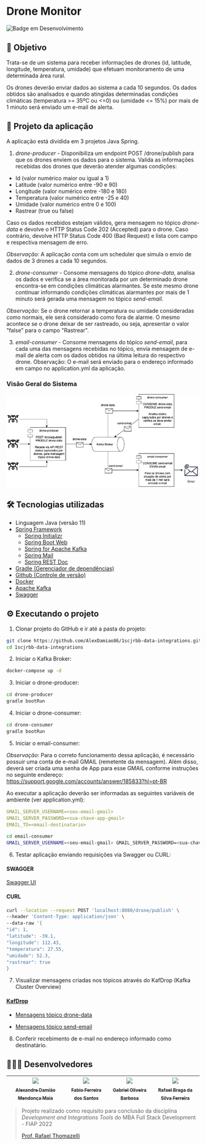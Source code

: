 # Drone Monitor

![Badge em Desenvolvimento](http://img.shields.io/static/v1?label=STATUS&message=FINALIZADO&color=GREEN&style=for-the-badge)

## 🎯 Objetivo

Trata-se de um sistema para receber informações de drones (id, latitude, longitude, temperatura, umidade) que efetuam monitoramento de uma determinada área rural. 

Os drones deverão enviar dados ao sistema a cada 10 segundos. Os dados obtidos são analisados e quando atingidas determinadas condições climáticas (temperatura >= 35ºC ou <=0) ou (umidade <= 15%) por mais de 1 minuto será enviado um e-mail de alerta.

## 📐 Projeto da aplicação

A aplicação está dividida em 3 projetos Java Spring.

1) <i>drone-producer</i> - Disponibiliza um endpoint POST /drone/publish para que os drones enviem os dados para o sistema. 
Valida as informações recebidas dos drones que deverão atender algumas condições:
- Id (valor numérico maior ou igual a 1)
- Latitude (valor numérico entre -90 e 90)
- Longitude (valor numérico entre -180 e 180)
- Temperatura (valor numérico entre -25 e 40)
- Umidade (valor numérico entre 0 e 100)
- Rastrear (true ou false)

Caso os dados recebidos estejam válidos, gera mensagem no tópico <i>drone-data</i> e devolve o HTTP Status Code 202 (Accepted) para o drone.
Caso contrário, devolve HTTP Status Code 400 (Bad Request) e lista com campo e respectiva mensagem de erro.

<i>Observação:</i> A aplicação conta com um scheduler que simula o envio de dados de 3 drones a cada 10 segundos. 

2) <i>drone-consumer</i> - Consome mensagens do tópico <i>drone-data</i>, analisa os dados e verifica se a área monitorada por um determinado drone encontra-se em condições climáticas alarmantes. 
Se este mesmo drone continuar informando condições climáticas alarmantes por mais de 1 minuto será gerada uma mensagem no tópico <i>send-email</i>.

<i>Observação:</i> Se o drone retornar a temperatura ou umidade consideradas como normais, ele será considerado como fora de alarme. 
O mesmo acontece se o drone deixar de ser rastreado, ou seja, apresentar o valor "false" para o campo "Rastrear". 

3) <i>email-consumer</i> - Consome mensagens do tópico <i>send-email</i>, para cada uma das mensagens recebidas no tópico, envia mensagem de e-mail de alerta com os dados obtidos na última leitura do respectivo drone. 
Observação: O e-mail será enviado para o endereço informado em campo no application.yml da aplicação.

### Visão Geral do Sistema
![Visão Geral do Sistema](images/Arquitetura%20solução.jpg)

## 🛠️ Tecnologias utilizadas

- Linguagem Java (versão 11)
- [Spring Framework](https://spring.io)
    - [Spring Initializr](https://start.spring.io)
    - [Spring Boot Web](https://spring.io/projects/spring-boot)
    - [Spring for Apache Kafka](https://spring.io/projects/spring-kafka)
    - [Spring Mail](https://www.baeldung.com/spring-email)
    - [Spring REST Doc](https://spring.io/projects/spring-restdocs)
- [Gradle (Gerenciador de dependências)](https://gradle.org)
- [Github (Controle de versão)](https://github.com)
- [Docker](https://www.docker.com)
- [Apache Kafka](https://kafka.apache.org)
- [Swagger](http://swagger.io)


## ⚙️ Executando o projeto 

1. Clonar projeto do GitHub e ir até a pasta do projeto:

```bash
git clone https://github.com/AlexDamiao86/1scjrbb-data-integrations.git
cd 1scjrbb-data-integrations
```

2. Iniciar o Kafka Broker: 

```bash
docker-compose up -d
```

3. Iniciar o drone-producer:

```bash
cd drone-producer
gradle bootRun
```

4. Iniciar o drone-consumer:

```bash
cd drone-consumer
gradle bootRun
```

5. Iniciar o email-consumer:

<i>Observação</i>: Para o correto funcionamento dessa aplicação, é necessário possuir uma conta de e-mail GMAIL (remetente da mensagem). 
Além disso, deverá ser criada uma senha de App para esse GMAIL conforme instruções no seguinte endereço: https://support.google.com/accounts/answer/185833?hl=pt-BR

Ao executar a aplicação deverão ser informadas as seguintes variáveis de ambiente (ver application.yml):
~~~yaml
GMAIL_SERVER_USERNAME=<seu-email-gmail>
GMAIL_SERVER_PASSWORD=<sua-chave-app-gmail>
EMAIL_TO=<email-destinatario>
~~~

```bash
cd email-consumer
GMAIL_SERVER_USERNAME=<seu-email-gmail> GMAIL_SERVER_PASSWORD=<sua-chave-app-gmail> EMAIL_TO=<email-destinatario> gradle bootRun
```

6. Testar aplicação enviando requisições via Swagger ou CURL:

#### SWAGGER

[Swagger UI](http://localhost:8080/swagger-ui/index.html)

#### CURL

```bash
curl --location --request POST 'localhost:8080/drone/publish' \
--header 'Content-Type: application/json' \
--data-raw '{
"id": 1,
"latitude": -39.1,
"longitude": 112.43,
"temperatura": 27.55,
"umidade": 52.3,
"rastrear": true  
}
```

7. Visualizar mensagens criadas nos tópicos através do KafDrop (Kafka Cluster Overview)

#### [KafDrop](http://localhost:9000/)

- [Mensagens tópico drone-data](http://localhost:9000/topic/drone-data/messages)

- [Mensagens tópico send-email](http://localhost:9000/topic/send-email/messages)

8. Conferir recebimento de e-mail no endereço informado como destinatário. 


## 👨🏽‍💻 Desenvolvedores

| [<img src="https://avatars.githubusercontent.com/AlexDamiao86" width=115><br><sub>Alexandre Damião Mendonça Maia</sub>](https://github.com/AlexDamiao86) |  [<img src="https://avatars.githubusercontent.com/FabioQuimico" width=115><br><sub>Fabio Ferreira dos Santos</sub>](https://github.com/FabioQuimico) |  [<img src="https://avatars.githubusercontent.com/Gabriel2503" width=115><br><sub>Gabriel Oliveira Barbosa</sub>](https://github.com/Gabriel2503) | [<img src="https://avatars.githubusercontent.com/ferreirabraga" width=115><br><sub>Rafael Braga da Silva Ferreira</sub>](https://github.com/ferreirabraga) | 
| :---: | :---: | :---: | :---: |

>
>Projeto realizado como requisito para conclusão da disciplina <i>Development and Integrations Tools</i> do MBA Full Stack Development - FIAP 2022
>
>[Prof. Rafael Thomazelli](https://github.com/rafamazzucato)
